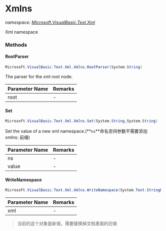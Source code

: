 ﻿# Xmlns
_namespace: <a href="#" onClick="load('/docs/Microsoft.VisualBasic.Text.Xml/index.md')">Microsoft.VisualBasic.Text.Xml</a>_

Xml namespace



### Methods

#### RootParser
```csharp
Microsoft.VisualBasic.Text.Xml.Xmlns.RootParser(System.String)
```
The parser for the xml root node.

|Parameter Name|Remarks|
|--------------|-------|
|root|-|


#### Set
```csharp
Microsoft.VisualBasic.Text.Xml.Xmlns.Set(System.String,System.String)
```
Set the value of a new xml namespace.(**`ns`**命名空间参数不需要添加 xmlns: 前缀)

|Parameter Name|Remarks|
|--------------|-------|
|ns|-|
|value|-|


#### WriteNamespace
```csharp
Microsoft.VisualBasic.Text.Xml.Xmlns.WriteNamespace(System.Text.StringBuilder)
```


|Parameter Name|Remarks|
|--------------|-------|
|xml|-|

> 当前的这个对象是新值，需要替换掉文档里面的旧值


